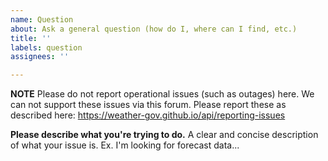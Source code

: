 ```yaml
---
name: Question
about: Ask a general question (how do I, where can I find, etc.)
title: ''
labels: question
assignees: ''

---
```


**NOTE**
Please do not report operational issues (such as outages) here. We can not support these issues via this forum. Please report these as described here: https://weather-gov.github.io/api/reporting-issues

**Please describe what you're trying to do.**
A clear and concise description of what your issue is. Ex. I'm looking for forecast data...
